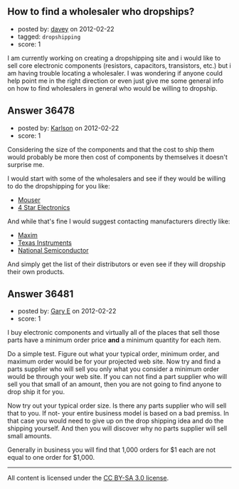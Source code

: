 ## How to find a wholesaler who dropships?

- posted by: [davey](https://stackexchange.com/users/-1/16580-davey) on 2012-02-22
- tagged: `dropshipping`
- score: 1

I am currently working on creating a dropshipping site and i would like to sell core electronic components (resistors, capacitors, transistors, etc.) but i am having trouble locating a wholesaler. I was wondering if anyone could help point me in the right direction or even just give me some general info on how to find wholesalers in general who would be willing to dropship. 


## Answer 36478

- posted by: [Karlson](https://stackexchange.com/users/-1/15252-karlson) on 2012-02-22
- score: 1

Considering the size of the components and that the cost to ship them would probably be more then cost of components by themselves it doesn't surprise me.

I would start with some of the wholesalers and see if they would be willing to do the dropshipping for you like:

 - [Mouser](http://www.mouser.com/)
 - [4 Star Electronics](http://www.4starelectronics.com)

And while that's fine I would suggest contacting manufacturers directly like: 

* [Maxim](http://www.maxim-ic.com)
* [Texas Instruments](http://www.ti.com)
* [National Semiconductor](http://www.national.com)

And simply get the list of their distributors or even see if they will dropship their own products.


## Answer 36481

- posted by: [Gary E](https://stackexchange.com/users/-1/2587-gary-e) on 2012-02-22
- score: 1

I buy electronic components and virtually all of the places that sell those parts have a minimum order price **and** a minimum quantity for each item.

Do a simple test. Figure out what your typical order, minimum order, and maximum order would be for your projected web site. Now try and find a parts supplier who will sell you only what you consider a minimum order would be through your web site. If you can not find a part supplier who will sell you that small of an amount, then you are not going to find anyone to drop ship it for you.

Now try out your typical order size. Is there any parts supplier who will sell that to you. If not- your entire business model is based on a bad premiss. In that case you would need to give up on the drop shipping idea and do the shipping yourself. And then you will discover why no parts supplier will sell small amounts.

Generally in business you will find that 1,000 orders for $1 each are not equal to one order for $1,000.




---

All content is licensed under the [CC BY-SA 3.0 license](https://creativecommons.org/licenses/by-sa/3.0/).
